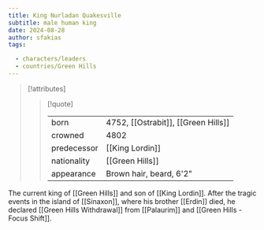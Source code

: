```yaml
---
title: King Nurladan Quakesville
subtitle: male human king
date: 2024-08-28
author: sfakias
tags:

  - characters/leaders
  - countries/Green Hills
---
```

> [!attributes]
> 
> > [!quote]
> >
> > | | |
> > | --- | --- |
> > | born | 4752, [[Ostrabit]], [[Green Hills]] |
> > | crowned | 4802 |
> > | predecessor | [[King Lordin]] 
> > | nationality | [[Green Hills]] |
> > | appearance | Brown hair, beard, 6'2" |

The current king of [[Green Hills]] and son of [[King Lordin]]. After the tragic events in the island of [[Sinaxon]], where his brother [[Erdin]] died, he declared [[Green Hills Withdrawal]] from [[Palaurim]] and [[Green Hills - Focus Shift]].